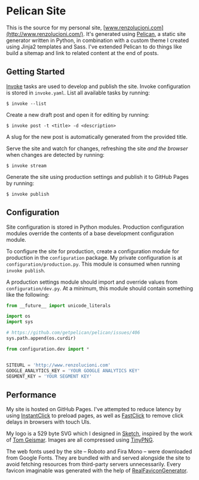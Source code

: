 # Pelican Site

This is the source for my personal site, [www.renzolucioni.com](http://www.renzolucioni.com/). It's generated using [Pelican](https://github.com/getpelican/pelican), a static site generator written in Python, in combination with a custom theme I created using Jinja2 templates and Sass. I've extended Pelican to do things like build a sitemap and link to related content at the end of posts.

## Getting Started

[Invoke](https://github.com/pyinvoke/invoke) tasks are used to develop and publish the site. Invoke configuration is stored in `invoke.yaml`. List all available tasks by running:

```
$ invoke --list
```

Create a new draft post and open it for editing by running:

```
$ invoke post -t <title> -d <description>
```

A slug for the new post is automatically generated from the provided title.

Serve the site and watch for changes, refreshing the site *and the browser* when changes are detected by running:

```
$ invoke stream
```

Generate the site using production settings and publish it to GitHub Pages by running:

```
$ invoke publish
```

## Configuration

Site configuration is stored in Python modules. Production configuration modules override the contents of a base development configuration module.

To configure the site for production, create a configuration module for production in the `configuration` package. My private configuration is at `configuration/production.py`. This module is consumed when running `invoke publish`.

A production settings module should import and override values from `configuration/dev.py`. At a minimum, this module should contain something like the following:

```python
from __future__ import unicode_literals

import os
import sys

# https://github.com/getpelican/pelican/issues/406
sys.path.append(os.curdir)

from configuration.dev import *


SITEURL = 'http://www.renzolucioni.com'
GOOGLE_ANALYTICS_KEY = 'YOUR GOOGLE ANALYTICS KEY'
SEGMENT_KEY = 'YOUR SEGMENT KEY'
```

## Performance

My site is hosted on GitHub Pages. I've attempted to reduce latency by using [InstantClick](https://github.com/dieulot/instantclick) to preload pages, as well as [FastClick](https://github.com/ftlabs/fastclick) to remove click delays in browsers with touch UIs.

My logo is a 529 byte SVG which I designed in [Sketch](http://bohemiancoding.com/sketch/), inspired by the work of [Tom Geismar](http://tomgeismar.com/). Images are all compressed using [TinyPNG](https://tinypng.com/).

The web fonts used by the site &ndash; Roboto and Fira Mono &ndash; were downloaded from Google Fonts. They are bundled with and served alongside the site to avoid fetching resources from third-party servers unnecessarily. Every favicon imaginable was generated with the help of [RealFaviconGenerator](http://realfavicongenerator.net/).
